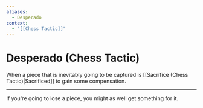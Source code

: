 ```yaml
---
aliases:
  - Desperado
context:
  - "[[Chess Tactic]]"
---
```


# Desperado (Chess Tactic)

When a piece that is inevitably going to be captured is [[Sacrifice (Chess Tactic)|Sacrificed]] to gain some compensation.

---

If you're going to lose a piece, you might as well get something for it.
